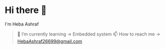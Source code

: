 # Hi there 👋
I'm Heba Ashraf

> 🌱 I’m currently learning
  ->  Embedded system
> 📫 How to reach me 
->  HebaAshraf26699@gmail.com

